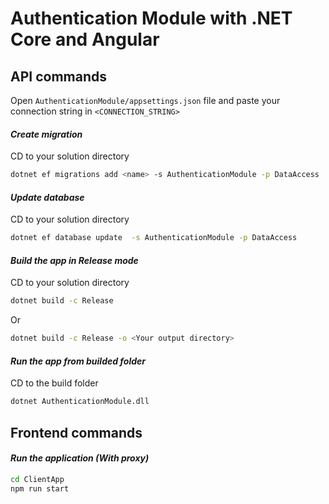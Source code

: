 # Authentication Module with .NET Core and Angular

## API commands
Open `AuthenticationModule/appsettings.json` file and paste your connection string in `<CONNECTION_STRING>`
#### _Create migration_
CD to your solution directory
```sh 
dotnet ef migrations add <name> -s AuthenticationModule -p DataAccess 
```
#### _Update database_
CD to your solution directory
```sh 
dotnet ef database update  -s AuthenticationModule -p DataAccess 
```
#### _Build the app in Release mode_
CD to your solution directory
```sh
dotnet build -c Release
```
Or
```sh
dotnet build -c Release -o <Your output directory>
```
#### _Run the app from builded folder_
CD to the build folder
```sh
dotnet AuthenticationModule.dll
```

## Frontend commands
#### _Run the application (With proxy)_
```sh
cd ClientApp
npm run start
```
